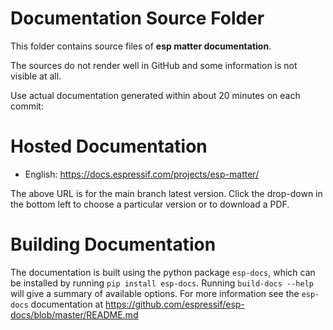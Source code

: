 # Documentation Source Folder

This folder contains source files of **esp matter documentation**.

The sources do not render well in GitHub and some information is not visible at all.

Use actual documentation generated within about 20 minutes on each commit:

# Hosted Documentation

* English: https://docs.espressif.com/projects/esp-matter/

The above URL is for the main branch latest version. Click the drop-down in the bottom left to choose a particular version or to download a PDF.

# Building Documentation

The documentation is built using the python package `esp-docs`, which can be installed by running `pip install esp-docs`. Running `build-docs --help` will give a summary of available options. For more information see the `esp-docs` documentation at https://github.com/espressif/esp-docs/blob/master/README.md
